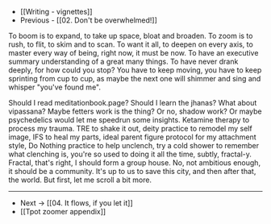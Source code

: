 - [[Writing - vignettes]]
- Previous - [[02. Don't be overwhelmed!]]

To boom is to expand, to take up space, bloat and broaden. To zoom is to rush, to flit, to skim and to scan. To want it all, to deepen on every axis, to master every way of being, right now, it must be now. To have an executive summary understanding of a great many things. To have never drank deeply, for how could you stop? You have to keep moving, you have to keep sprinting from cup to cup, as maybe the next one will shimmer and sing and whisper "you've found me". 

Should I read meditationbook.page? Should I learn the jhanas? What about vipassana? Maybe fetters work is the thing? Or no, shadow work? Or maybe psychedelics would let me speedrun some insights. Ketamine therapy to process my trauma. TRE to shake it out, deity practice to remodel my self image, IFS to heal my parts, ideal parent figure protocol for my attachment style, Do Nothing practice to help unclench, try a cold shower to remember what clenching is, you're so used to doing it all the time, subtly, fractal-y. Fractal, that's right, I should form a group house. No, not ambitious enough, it should be a community. It's up to us to save this city, and then after that, the world. But first, let me scroll a bit more.

---
- Next → [[04. It flows, if you let it]]
- [[Tpot zoomer appendix]]
